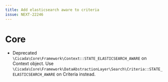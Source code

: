 ```yaml
---
title: Add elasticsearch aware to criteria
issue: NEXT-22246
---
```


# Core

* Deprecated `\Cicada\Core\Framework\Context::STATE_ELASTICSEARCH_AWARE` on Context object. Use `\Cicada\Core\Framework\DataAbstractionLayer\Search\Criteria::STATE_ELASTICSEARCH_AWARE` on Criteria instead.
